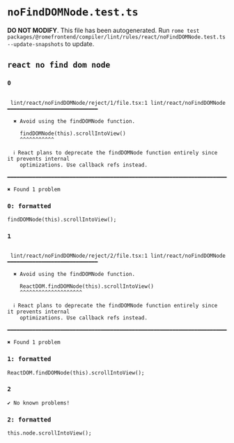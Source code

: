 # `noFindDOMNode.test.ts`

**DO NOT MODIFY**. This file has been autogenerated. Run `rome test packages/@romefrontend/compiler/lint/rules/react/noFindDOMNode.test.ts --update-snapshots` to update.

## `react no find dom node`

### `0`

```

 lint/react/noFindDOMNode/reject/1/file.tsx:1 lint/react/noFindDOMNode ━━━━━━━━━━━━━━━━━━━━━━━━━━━━━

  ✖ Avoid using the findDOMNode function.

    findDOMNode(this).scrollIntoView()
    ^^^^^^^^^^^

  ℹ React plans to deprecate the findDOMNode function entirely since it prevents internal
    optimizations. Use callback refs instead.

━━━━━━━━━━━━━━━━━━━━━━━━━━━━━━━━━━━━━━━━━━━━━━━━━━━━━━━━━━━━━━━━━━━━━━━━━━━━━━━━━━━━━━━━━━━━━━━━━━━━

✖ Found 1 problem

```

### `0: formatted`

```
findDOMNode(this).scrollIntoView();

```

### `1`

```

 lint/react/noFindDOMNode/reject/2/file.tsx:1 lint/react/noFindDOMNode ━━━━━━━━━━━━━━━━━━━━━━━━━━━━━

  ✖ Avoid using the findDOMNode function.

    ReactDOM.findDOMNode(this).scrollIntoView()
    ^^^^^^^^^^^^^^^^^^^^

  ℹ React plans to deprecate the findDOMNode function entirely since it prevents internal
    optimizations. Use callback refs instead.

━━━━━━━━━━━━━━━━━━━━━━━━━━━━━━━━━━━━━━━━━━━━━━━━━━━━━━━━━━━━━━━━━━━━━━━━━━━━━━━━━━━━━━━━━━━━━━━━━━━━

✖ Found 1 problem

```

### `1: formatted`

```
ReactDOM.findDOMNode(this).scrollIntoView();

```

### `2`

```
✔ No known problems!

```

### `2: formatted`

```
this.node.scrollIntoView();

```
